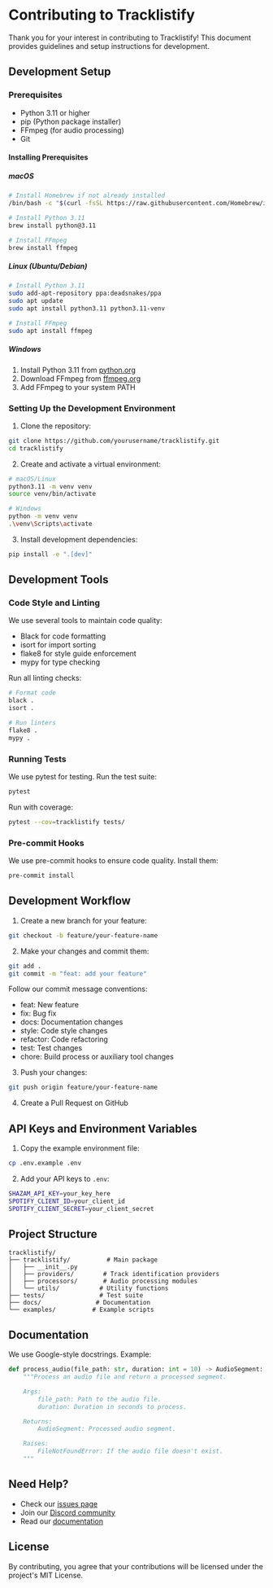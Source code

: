 # Contributing to Tracklistify

Thank you for your interest in contributing to Tracklistify! This document provides guidelines and setup instructions for development.

## Development Setup

### Prerequisites

- Python 3.11 or higher
- pip (Python package installer)
- FFmpeg (for audio processing)
- Git

#### Installing Prerequisites

##### macOS
```bash
# Install Homebrew if not already installed
/bin/bash -c "$(curl -fsSL https://raw.githubusercontent.com/Homebrew/install/HEAD/install.sh)"

# Install Python 3.11
brew install python@3.11

# Install FFmpeg
brew install ffmpeg
```

##### Linux (Ubuntu/Debian)
```bash
# Install Python 3.11
sudo add-apt-repository ppa:deadsnakes/ppa
sudo apt update
sudo apt install python3.11 python3.11-venv

# Install FFmpeg
sudo apt install ffmpeg
```

##### Windows
1. Install Python 3.11 from [python.org](https://www.python.org/downloads/)
2. Download FFmpeg from [ffmpeg.org](https://ffmpeg.org/download.html)
3. Add FFmpeg to your system PATH

### Setting Up the Development Environment

1. Clone the repository:
```bash
git clone https://github.com/yourusername/tracklistify.git
cd tracklistify
```

2. Create and activate a virtual environment:
```bash
# macOS/Linux
python3.11 -m venv venv
source venv/bin/activate

# Windows
python -m venv venv
.\venv\Scripts\activate
```

3. Install development dependencies:
```bash
pip install -e ".[dev]"
```

## Development Tools

### Code Style and Linting

We use several tools to maintain code quality:

- Black for code formatting
- isort for import sorting
- flake8 for style guide enforcement
- mypy for type checking

Run all linting checks:
```bash
# Format code
black .
isort .

# Run linters
flake8 .
mypy .
```

### Running Tests

We use pytest for testing. Run the test suite:
```bash
pytest
```

Run with coverage:
```bash
pytest --cov=tracklistify tests/
```

### Pre-commit Hooks

We use pre-commit hooks to ensure code quality. Install them:
```bash
pre-commit install
```

## Development Workflow

1. Create a new branch for your feature:
```bash
git checkout -b feature/your-feature-name
```

2. Make your changes and commit them:
```bash
git add .
git commit -m "feat: add your feature"
```

Follow our commit message conventions:
- feat: New feature
- fix: Bug fix
- docs: Documentation changes
- style: Code style changes
- refactor: Code refactoring
- test: Test changes
- chore: Build process or auxiliary tool changes

3. Push your changes:
```bash
git push origin feature/your-feature-name
```

4. Create a Pull Request on GitHub

## API Keys and Environment Variables

1. Copy the example environment file:
```bash
cp .env.example .env
```

2. Add your API keys to `.env`:
```bash
SHAZAM_API_KEY=your_key_here
SPOTIFY_CLIENT_ID=your_client_id
SPOTIFY_CLIENT_SECRET=your_client_secret
```

## Project Structure

```
tracklistify/
├── tracklistify/          # Main package
│   ├── __init__.py
│   ├── providers/        # Track identification providers
│   ├── processors/       # Audio processing modules
│   └── utils/           # Utility functions
├── tests/               # Test suite
├── docs/               # Documentation
└── examples/          # Example scripts
```

## Documentation

We use Google-style docstrings. Example:

```python
def process_audio(file_path: str, duration: int = 10) -> AudioSegment:
    """Process an audio file and return a processed segment.

    Args:
        file_path: Path to the audio file.
        duration: Duration in seconds to process.

    Returns:
        AudioSegment: Processed audio segment.

    Raises:
        FileNotFoundError: If the audio file doesn't exist.
    """
```

## Need Help?

- Check our [issues page](https://github.com/yourusername/tracklistify/issues)
- Join our [Discord community](https://discord.gg/tracklistify)
- Read our [documentation](https://tracklistify.readthedocs.io)

## License

By contributing, you agree that your contributions will be licensed under the project's MIT License.
